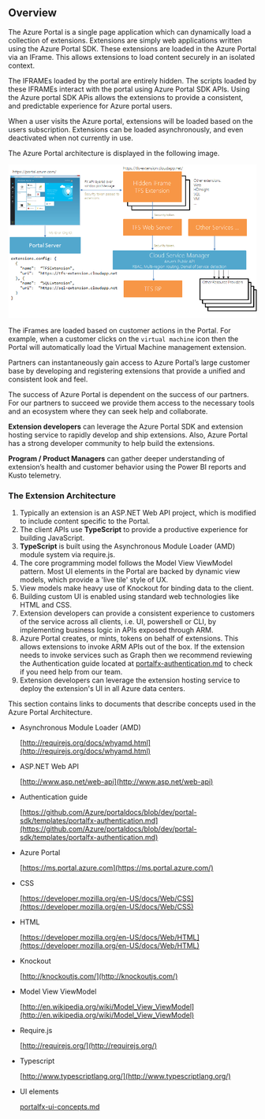 ## Overview

The Azure Portal is a single page application which can dynamically load a collection of extensions. Extensions are simply web applications written using the Azure Portal SDK. These extensions are loaded in the Azure Portal via an IFrame. This allows extensions to load content securely in an isolated context.

The IFRAMEs loaded by the portal are entirely hidden. The scripts loaded by these IFRAMEs interact with the portal using Azure Portal SDK APIs. Using the Azure portal SDK APis allows the extensions to provide a consistent, and predictable experience for Azure portal users.

When a user visits the Azure portal, extensions will be loaded based on the users subscription. Extensions can be loaded asynchronously, and even deactivated when not currently in use.

The Azure Portal architecture is displayed in the following image.

 ![alt-text](../media/portalfx-custom-extensions-deployment/deployment.png  "Portal Extension Architecture")

The iFrames are loaded based on customer actions in the Portal. For example, when a customer clicks on the `virtual machine` icon then the Portal will automatically load the Virtual Machine management extension. 

Partners can instantaneously gain access to Azure Portal’s large customer base by developing and registering extensions that provide a unified and consistent look and feel.  

The success of Azure Portal is dependent on the success of our partners. For our partners to succeed we provide them access to the necessary tools and an ecosystem where they can seek help and collaborate. 

**Extension developers** can leverage the Azure Portal SDK and extension hosting service to rapidly develop and ship extensions. Also, Azure Portal has a strong developer community to help build the extensions. 

**Program / Product Managers** can gather deeper understanding of extension’s health and customer behavior using the Power BI reports and Kusto telemetry. 

### The Extension Architecture

1.	Typically an extension is an ASP.NET Web API project, which is modified to include content specific to the Portal.
1.	The client APIs use **TypeScript** to provide a productive experience for building JavaScript.
1.	**TypeScript** is built using the Asynchronous Module Loader (AMD) module system via require.js.
1.	The core programming model follows the Model View ViewModel pattern. Most UI elements in the Portal are backed by dynamic view models, which provide a 'live tile' style of UX.
1.	View models make heavy use of Knockout for binding data to the client.
1.	Building custom UI is enabled using standard web technologies like HTML and CSS.
1.	Extension developers can provide a consistent experience to customers of the  service across all clients, i.e. UI, powershell or CLI, by implementing business logic in APIs exposed through ARM.
1.	Azure Portal creates, or mints, tokens on behalf of extensions. This allows extensions to invoke ARM APIs out of the box. If the extension needs to invoke services such as Graph then we recommend reviewing the Authentication guide located at [portalfx-authentication.md](portalfx-authentication.md) to check if you need help from our team. 
1.	Extension developers can leverage the extension hosting service to deploy the extension's UI in all Azure data centers.

This section contains links to documents that describe concepts used in the Azure Portal Architecture.

* Asynchronous Module Loader (AMD) 

    [http://requirejs.org/docs/whyamd.html](http://requirejs.org/docs/whyamd.html)

* ASP.NET Web API

    [http://www.asp.net/web-api](http://www.asp.net/web-api)

* Authentication guide 

    [https://github.com/Azure/portaldocs/blob/dev/portal-sdk/templates/portalfx-authentication.md](https://github.com/Azure/portaldocs/blob/dev/portal-sdk/templates/portalfx-authentication.md)

* Azure Portal 

    [https://ms.portal.azure.com](https://ms.portal.azure.com/)

* CSS 

    [https://developer.mozilla.org/en-US/docs/Web/CSS](https://developer.mozilla.org/en-US/docs/Web/CSS)

* HTML 

    [https://developer.mozilla.org/en-US/docs/Web/HTML](https://developer.mozilla.org/en-US/docs/Web/HTML)

* Knockout 

    [http://knockoutjs.com/](http://knockoutjs.com/)

* Model View ViewModel 

    [http://en.wikipedia.org/wiki/Model_View_ViewModel](http://en.wikipedia.org/wiki/Model_View_ViewModel)

* Require.js 

    [http://requirejs.org/](http://requirejs.org/) 

* Typescript

    [http://www.typescriptlang.org/](http://www.typescriptlang.org/)

* UI elements 

    [portalfx-ui-concepts.md](portalfx-ui-concepts.md)